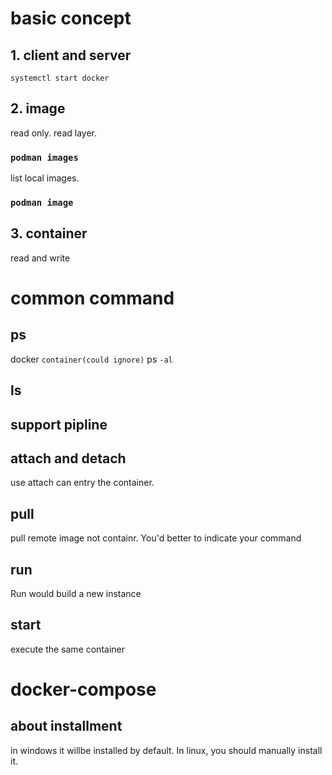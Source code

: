 # basic concept

## 1. client and server
`systemctl start docker`

## 2. image
read only.
read layer.
### `podman images`
list local images.

### `podman image`

## 3. container
read and write

# common command
## ps
docker `container(could ignore)` ps `-al`

## ls

## support pipline

## attach and detach
use attach can entry the container.

## pull
pull remote image not containr.
You'd better to indicate your command 

## run
Run would build a new instance

## start
execute the same container

# docker-compose
## about installment
in windows it willbe installed by default.
In linux, you should manually install it.
